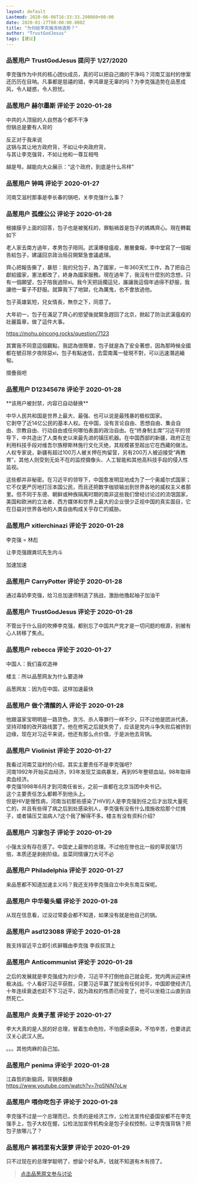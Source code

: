 ```yaml
---
layout: default
Lastmod: 2020-06-06T16:33:33.298060+00:00
date: 2020-01-27T00:00:00.000Z
title: "为何给李克强洗地造势？"
author: "TrustGodJesus"
tags: [建议]
---
```



### 品葱用户 **TrustGodJesus** 提问于 1/27/2020
    
李克强作为中共的核心团伙成员，真的可以把自己摘的干净吗？河南艾滋村的惨案还历历在目呐。凡事都是慈禧的错，李鸿章是无辜的吗？为李克强造势在品葱成风，令人疑惑，令人担忧。
    
                

### 品葱用户 **赫尔墨斯** 评论于 2020-01-28
        
中共的人顶层的人自然各个都不干净  
但锅总是要有人背的  
  
反正对于我来说  
这锅与其让地方政府背，不如让中央政府背，  
与其让李克强背，不如让他和一尊互相甩  
  
越是甩，越能向大众展示：“这个政府，到底是什么吊样”
        
                

### 品葱用户 **钟鸣** 评论于 2020-01-27
        
河南艾滋村那事是李长春的锅吧，关李克强什么事？
        
                

### 品葱用户 **孤煙公公** 评论于 2020-01-28
        
根據膜乎上面的回答，包子也是被冤枉的，罪魁禍首是包子的媽媽齊心。現在轉載如下  
  
老人家去南方過年，孝男包子陪同。武漢爆發瘟疫，層層彙報，李中堂寫了一個報告給包子，建議回京政治局召開緊急會議處理。  
  
齊心把報告撕了，暴怒：我的兒包子，為了國家，一年360天忙工作，為了把自己獻給國家，憲法都改了，終身為國家服務。現在過年了，我沒有什麼別的念想，只有一個願望，包子陪我過除xi。我今天把話擱這兒，誰讓我這個年過得不舒服，我讓他一輩子不舒服。就算我下了地獄，化為厲鬼，也不會放過他。  
  
包子英雄氣短，兒女情長，無奈之下，同意了。  
  
大年初一，包子在滿足了齊心的慾望後就緊急趕回了北京，掀起了防治武漢瘟疫的壯麗篇章，做了這件大事。  
  
https://mohu.pincong.rocks/question/7123  
  
其實我不同意這個觀點，我認為很簡單，包子就是為了安全著想，因為那時候全國都在號召除夕夜除惡xi，包子有點迷信，去雲南萬一發現不對，可以迅速潛逃緬甸。  
  
摺疊我吧
        
                

### 品葱用户 **D12345678** 评论于 2020-01-28
        
\*\*该用户被封禁，内容已自动替换\*\*

中华人民共和国是世界上最大、最强、也可以说是最残暴的极权国家。  
它剥夺了近14亿公民的基本人权。在中国，没有言论自由、思想自由、集会自由、宗教自由、行动自由或任何哪怕表面的政治自由。在“终身制主席”习近平的领导下，中共造出了人类有史以来最先进的镇压机器。在中国西部的新疆，政府正在利用科技手段对维吾尔族穆斯林施行文化灭绝，其规模甚至超出它在西藏的做法。人权专家说，新疆有超过100万人被关押在拘留营，另有200万人被迫接受“再教育”，其他人则受到无处不在的监控摄像头、人工智能和其他高科技手段的侵入性监视。  
  
这些都并非秘密。在习近平的领导下，中国愈发明显地成为了一个奥威尔式国家；它不仅更严厉地打压本国公民，而且还把数字枷锁输出到世界各地的威权主义者那里。但不同于东德、朝鲜或种族隔离时期的南非这些我们曾经讨论过的流氓国家，美国和欧洲的立法者、西方媒体和世界上最大的企业很少正视中国的真实面目，它在日益对世界各地的人类自由构成关乎存亡的威胁。
        
                

### 品葱用户 **xitlerchinazi** 评论于 2020-01-28
        
李克强 = 林彪  
  
让李克强跟粪坑先生内斗  
  
加速加速
        
                

### 品葱用户 **CarryPotter** 评论于 2020-01-28
        
通过毒奶李克强，给习总加速师制造了挑战，激励他撸起袖子加油干
        
                

### 品葱用户 **TrustGodJesus** 评论于 2020-01-28
        
不管出于什么目的吹捧李克强，都别忘了中国共产党才是一切问题的根源，别被有心人转移了焦点。
        
                

### 品葱用户 **rebecca** 评论于 2020-01-27
        
中国人：我们喜欢造神  
  
楼主：所以品葱网友为什么要造神  
  
品葱网友：因为在中国，这样加速最快
        
                

### 品葱用户 **做个清醒的人** 评论于 2020-01-28
        
他跟温家宝明明是一路货色，贪污、杀人等罪行一样不少，只不过他是团派代表，坚持邓矮的改开路线罢了。他在修宪之后就失势了，应该是党内斗争失败后被挤到边缘，现在对习近平来说，他还有那么点价值，于是派他去背锅。
        
                

### 品葱用户 **Violinist** 评论于 2020-01-27
        
我看过河南艾滋村的介绍，其实主要责任不是李克强吧?  
河南1992年开始买血经济，93年发现艾滋病暴发，再到95年整顿血站，98年取缔卖血经济。  
李克强1998年6月才到河南任省长，之前一直都在北京当团中央书记。  
这个主要责任怎么都赖不到他头上。  
但是HIV是慢性病，河南当初那些感染了HIV的人是李克强到任之后才出现大量死亡的，并且有些得了病之后到处感染别人，李克强有没有什么措施收拾那个烂摊子，或者镇压艾滋病人?这个我了解得不多。楼主有没有资料介绍?
        
                

### 品葱用户 **习家包子** 评论于 2020-01-29
        
小强太没有存在感了。中国史上最惨的总理。不过他在惨也比一般的草民强1万倍，本质还是剥削阶级。韭菜同情镰刀大可不必
        
                

### 品葱用户 **Philadelphia** 评论于 2020-01-27
        
来品葱都不知道加速主义吗？我还支持李克强自立中央东南互保呢。
        
                

### 品葱用户 **中华菊头蝠** 评论于 2020-01-28
        
从现在信息看，过没过常委会都不知道，如果没有就是他自己的锅。
        
                

### 品葱用户 **asd123088** 评论于 2020-01-28
        
我支持習近平立即引疚辭職由李克強 李叔叔頂上
        
                

### 品葱用户 **Anticommunist** 评论于 2020-01-28
        
之后的发展就是李克强成为刘少奇，习近平不打倒他自己就会死，党内两派迎来终极决战。个人看好习近平获胜，只要习近平赢了就没有任何对手，中国即使经济几十年连续衰退也赶不下习近平，因为政权的性质已经变了，他可以坐稳江山直到自然死亡。
        
                

### 品葱用户 **炎黄子葱** 评论于 2020-01-27
        
李大大真的是人民的好总理，冒着生命危险，不怕感染感染，不怕辛苦，也要进武汉关心武汉人民。  
  
。。。其他肉麻的自己加。
        
                

### 品葱用户 **penima** 评论于 2020-01-28
        
江森哲的新脑洞，背锅侠翻身                                                              
https://www.youtube.com/watch?v=7rqSNjN7oLw
        
                

### 品葱用户 **喂你吃包子** 评论于 2020-01-28
        
李克强不过是一个总理而已，负责的是经济工作，公检法宣传纪委国安都不在李克强手上，包子大权在握，公检法加宣传机构全是包子全权控制，让李克强背锅？把包子放哪儿了？
        
                

### 品葱用户 **裤裆里有大菠萝** 评论于 2020-01-29
        
只不过现在的总理学聪明了，想留个好名声，钱就不知道有木有捞了。
        
                





> [点击品葱原文参与讨论](https://pincong.rocks/question/16407)

